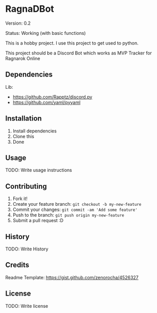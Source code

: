 # RagnaDBot 

Version: 0.2

Status: Working (with basic functions)

This is a hobby project. I use this project to get used to python.

This project should be a Discord Bot which works as MVP Tracker for Ragnarok Online

## Dependencies

Lib:
  - https://github.com/Rapptz/discord.py
  - https://github.com/yaml/pyyaml

## Installation

1. Install dependencies
2. Clone this
3. Done

## Usage

TODO: Write usage instructions

## Contributing

1. Fork it!
2. Create your feature branch: `git checkout -b my-new-feature`
3. Commit your changes: `git commit -am 'Add some feature'`
4. Push to the branch: `git push origin my-new-feature`
5. Submit a pull request :D

## History

TODO: Write History

## Credits

Readme Template: https://gist.github.com/zenorocha/4526327

## License

TODO: Write license

